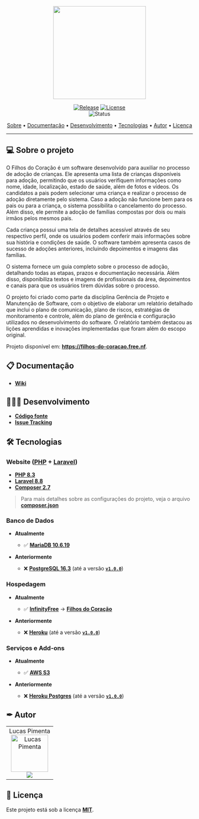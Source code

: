 <div align="center">
<img style="" src="https://github.com/Jinkogule/Filhos-do-Coracao/blob/main/public/images/favicon-logo.png" width="250px;" alt=""/>
<br>

[![Release](https://img.shields.io/github/v/release/Jinkogule/Filhos-do-Coracao?style=for-the-badge)](https://github.com/Jinkogule/BandejApp/releases)
[![License](https://img.shields.io/github/license/Jinkogule/Filhos-do-Coracao?style=for-the-badge)](LICENSE)<br>
![Status](https://img.shields.io/badge/STATUS-CONCLU%C3%8DDO%20|%20EM%20ATUALIZAÇÃO-brightgreen?style=for-the-badge)
</div>

<p align="center">
 <a href="#-sobre-o-projeto">Sobre</a> •
 <a href="#-documentação">Documentação</a> • 
 <a href="#-desenvolvimento">Desenvolvimento</a> • 
 <a href="#-tecnologias">Tecnologias</a> • 
 <a href="#-autor">Autor</a> •
 <a href="#-licença">Licença</a>
</p>

---

## 💻 Sobre o projeto

O Filhos do Coração é um software desenvolvido para auxiliar no processo de adoção de crianças. Ele apresenta uma lista de crianças disponíveis para adoção, permitindo que os usuários verifiquem informações como nome, idade, localização, estado de saúde, além de fotos e vídeos. Os candidatos a pais podem selecionar uma criança e realizar o processo de adoção diretamente pelo sistema. Caso a adoção não funcione bem para os pais ou para a criança, o sistema possibilita o cancelamento do processo. Além disso, ele permite a adoção de famílias compostas por dois ou mais irmãos pelos mesmos pais.

Cada criança possui uma tela de detalhes acessível através de seu respectivo perfil, onde os usuários podem conferir mais informações sobre sua história e condições de saúde. O software também apresenta casos de sucesso de adoções anteriores, incluindo depoimentos e imagens das famílias.

O sistema fornece um guia completo sobre o processo de adoção, detalhando todas as etapas, prazos e documentação necessária. Além disso, disponibiliza textos e imagens de profissionais da área, depoimentos e canais para que os usuários tirem dúvidas sobre o processo.

O projeto foi criado como parte da disciplina Gerência de Projeto e Manutenção de Software, com o objetivo de elaborar um relatório detalhado que inclui o plano de comunicação, plano de riscos, estratégias de monitoramento e controle, além do plano de gerência e configuração utilizados no desenvolvimento do software. O relatório também destacou as lições aprendidas e inovações implementadas que foram além do escopo original.

Projeto disponível em: **https://filhos-do-coracao.free.nf**.

## 📋 Documentação

-   **[Wiki](https://github.com/Jinkogule/Filhos-do-Coracao/wiki)**

## 🧑🏻‍💻 Desenvolvimento

-   **[Código fonte](https://github.com/Jinkogule/Filhos-do-Coracao)**
-   **[Issue Tracking](https://github.com/Jinkogule/Filhos-do-Coracao/issues)**

## 🛠 Tecnologias

### **Website**  **([PHP](https://www.php.net/)**  +  **[Laravel](https://laravel.com/))**

-   **[PHP 8.3](https://www.php.net/)**
-   **[Laravel 8.8](https://laravel.com/)**
-   **[Composer 2.7](https://getcomposer.org/)**

> Para mais detalhes sobre as configurações do projeto, veja o arquivo **[composer.json](https://github.com/Jinkogule/Filhos-do-Coracao/blob/main/composer.json)**

### **Banco de Dados**

- **Atualmente**
  - ✅ **[MariaDB 10.6.19](https://mariadb.org/)**

- **Anteriormente**
  - ❌ **[PostgreSQL 16.3](https://www.postgresql.org/)** (até a versão **[`v1.0.0`](https://github.com/Jinkogule/Filhos-do-Coracao/releases/tag/v1.0.0)**)

### **Hospedagem**

- **Atualmente**
  - ✅ **[InfinityFree](https://www.infinityfree.com/)**  →  **[Filhos do Coração](https://filhos-do-coracao.free.nf)**

- **Anteriormente**
  - ❌ **[Heroku](https://www.heroku.com/)** (até a versão **[`v1.0.0`](https://github.com/Jinkogule/Filhos-do-Coracao/releases/tag/v1.0.0)**)

### **Serviços e Add-ons**

- **Atualmente**
  - ✅ **[AWS S3](https://aws.amazon.com/pt/s3/)**

- **Anteriormente**
  - ❌ **[Heroku Postgres](https://devcenter.heroku.com/articles/heroku-postgresql)** (até a versão **[`v1.0.0`](https://github.com/Jinkogule/Filhos-do-Coracao/releases/tag/v1.0.0)**)

## ✒ Autor

<table>
  <tr>
    <td align="center">
      Lucas Pimenta
      <br>
      <a href="https://github.com/Jinkogule">
        <img src="https://avatars.githubusercontent.com/u/52849575?v=4" width="100px;" alt="Lucas Pimenta"/>
      </a>
      <br>
      <a href="https://github.com/Jinkogule">
        <img src="https://img.shields.io/badge/-Github-black?style=flat-square&logo=Github&logoColor=white">
      </a>
    </td>
  </tr>
</table>

## 📝 Licença

Este projeto está sob a licença **[MIT](./LICENSE)**.
